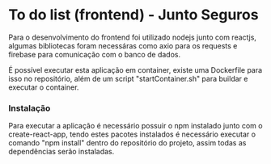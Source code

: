 # To do list (frontend) - Junto Seguros

Para o desenvolvimento do frontend foi utilizado nodejs junto com reactjs, algumas bibliotecas foram necessáras como axio para os requests e firebase para comunicação com o banco de dados.

É possível executar esta aplicação em container, existe uma Dockerfile para isso no repositório, além de um script "startContainer.sh" para buildar e executar o container.

### Instalação

Para executar a aplicação é necessário possuir o npm instalado junto com o create-react-app, tendo estes pacotes instalados é necessário executar o comando "npm install" dentro do repositório do projeto, assim todas as dependências serão instaladas.
